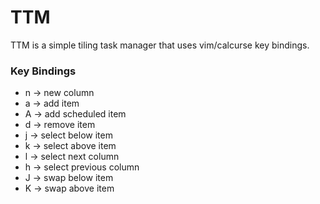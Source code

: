 # TTM

TTM is a simple tiling task manager that uses vim/calcurse key bindings.

### Key Bindings

- n -> new column
- a -> add item
- A -> add scheduled item
- d -> remove item
- j -> select below item
- k -> select above item
- l -> select next column
- h -> select previous column
- J -> swap below item
- K -> swap above item